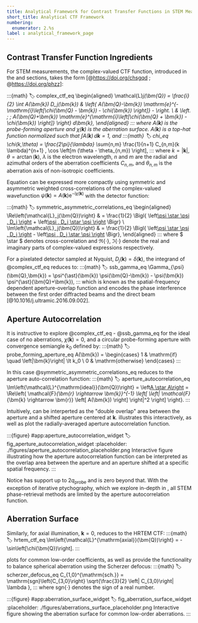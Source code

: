 ```yaml
---
title: Analytical Framework for Contrast Transfer Functions in STEM Measurements
short_title: Analytical CTF Framework
numbering:
  enumerator: 2.%s
label : analytical_framework_page
---
```


## Contrast Transfer Function Ingredients

For STEM measurements, the complex-valued CTF function, introduced in the [](stem_image_formation) and [](stem_ctf) sections, takes the form [@https://doi.org/chsgqd ; @https://doi.org/phzz]:

:::{math}
:label: complex_ctf_eq
\begin{aligned}
\mathcal{L}_j(\bm{Q}) = \frac{i}{2} \int A(\bm{k}) D_j(\bm{k}) & \left\{ A(\bm{Q}-\bm{k}) \mathrm{e}^{-\mathrm{i}\left[\chi(\bm{Q} - \bm{k}) - \chi(\bm{k}) \right]} - \right. \\
& \left.  \; \; A(\bm{Q}+\bm{k}) \mathrm{e}^{\mathrm{i}\left[\chi(\bm{Q} + \bm{k}) - \chi(\bm{k}) \right]} \right\} d\bm{k},
\end{aligned}
:::
where $A(\bm{k})$ is the probe-forming aperture and $\chi(\bm{k})$ is the aberration surface.
$A(\bm{k})$ is a top-hat function normalized such that $\int A(\bm{k})\, d\bm{k} = 1$, and
:::{math}
:label: chi_eq
\chi(k,\theta) = \frac{2\pi}{\lambda} \sum_{n,m} \frac{1}{n+1} C_{n,m}(k \lambda)^{n+1} \, \cos \left[m (\theta - \theta_{n,m}) \right],
:::
where $k=\left| \bm{k}\right|$, $\theta = \arctan(\bm{k})$, $\lambda$ is the electron wavelength, $n$ and $m$ are the radial and azimuthal orders of the aberration coefficients $C_{n,m}$, and $\theta_{n,m}$ is the aberration axis of non-isotropic coefficients.

Equation [](#complex_ctf_eq) can be expressed more compactly using symmetric and asymmetric weighted cross-correlations of the complex-valued wavefunction $\psi(\bm{k}) = A(\bm{k})\mathrm{e}^{-\mathrm{i} \chi(\bm{k})}$ with the detector function:

:::{math}
:label: symmetric_asymmetric_correlations_eq
\begin{aligned}
\Re\left\{\mathcal{L}_j(\bm{Q})\right\} & = \frac{1}{2} \Bigl\{ \left[\psi \star \psi \, D_j \right](\bm{Q}) + \left[\psi \, D_j \star \psi \right](\bm{Q}) \Bigr\} \\
\Im\left\{\mathcal{L}_j(\bm{Q})\right\} & = \frac{1}{2} \Bigl\{ \left[\psi \star \psi \, D_j \right](\bm{Q}) - \left[\psi \, D_j \star \psi \right](\bm{Q}) \Bigr\},
\end{aligned}
:::
where $ \star $ denotes cross-correlation and $\Re\left\{\cdot\right\}$, $\Im\left\{\cdot\right\}$ denote the real and imaginary parts of complex-valued expressions respectively.

For a pixelated detector sampled at Nyquist, $D_j(\bm{k}) = \delta(\bm{k})$, the integrand of @complex_ctf_eq reduces to:
:::{math}
:label: ssb_gamma_eq
\Gamma_{\psi}(\bm{Q},\bm{k}) =  \psi^{\ast}(\bm{k}) \psi(\bm{Q}-\bm{k}) - \psi(\bm{k}) \psi^{\ast}(\bm{Q}+\bm{k}),
:::
which is known as the spatial-frequency dependent aperture-overlap function and encodes the phase interference between the first order diffracted beams and the direct beam [@10.1016/j.ultramic.2016.09.002].

## Aperture Autocorrelation

It is instructive to explore @complex_ctf_eq - @ssb_gamma_eq for the ideal case of no aberrations, $\chi(\bm{k})=0$, and a circular probe-forming aperture with convergence semiangle $k_0$ defined by:
:::{math}
:label: probe_forming_aperture_eq
A(\bm{k}) = \begin{cases}
1 & \mathrm{if} \quad \left|\bm{k}\right| \lt k_0 \\
0 & \mathrm{otherwise}
\end{cases}
:::

In this case @symmetric_asymmetric_correlations_eq reduces to the aperture auto-correlation function:
:::{math}
:label: aperture_autocorrelation_eq
\Im\left\{\mathcal{L}^{\mathrm{ideal}}(\bm{Q})\right\} = \left[A \star A\right](\bm{k})  =  \Re\left\{
  \mathcal{F}_{\bm{r} \rightarrow \bm{k}}^{-1} \left[ \left| \mathcal{F}_{\bm{k} \rightarrow \bm{r}} \left[ A(\bm{k}) \right] \right|^2 \right]
  \right\}.
:::

Intuitively, [](#aperture_autocorrelation_eq) can be interperted as the "double overlap" area between the aperture and a shifted aperture centered at $\bm{k}$.
[](#fig_aperture_autocorrelation_widget) illustrates this interactively, as well as plot the radially-averaged aperture autocorrelation function.

:::{figure} #app:aperture_autocorrelation_widget
:label: fig_aperture_autocorrelation_widget
:placeholder: ./figures/aperture_autocorrelation_placeholder.png
Interactive figure illustrating how the aperture autocorrelation function can be interpreted as the overlap area between the aperture and an aperture shifted at a specific spatial frequency.
:::

Notice [](#aperture_autocorrelation_eq) has support up to $2 q_{\mathrm{probe}}$ and is zero beyond that.
With the exception of iterative ptychography, which we explore in-depth in [](pixelated_ptycho_page), all STEM phase-retrieval methods are limited by the aperture autocorrelation function.

## Aberration Surface

Similarly, for axial illumination, $\bm{k} = 0$, [](#complex_ctf_eq) reduces to the HRTEM CTF:
:::{math}
:label: hrtem_ctf_eq
\Im\left\{\mathcal{L}^{\mathrm{axial}}(\bm{Q})\right\} = -\sin\left[\chi(\bm{Q})\right].
:::

[](#fig_aberration_surface_widget) plots [](#hrtem_ctf_eq) for common low-order coefficients, as well as provide the functionality to balance spherical aberration using the Scherzer defocus:
:::{math}
:label: scherzer_defocus_eq
C_{1,0}^{\mathrm{sch.}} = \mathrm{sgn}\left\{C_{3,0}\right\} \sqrt{\frac{3}{2} \left| C_{3,0}\right| \lambda },
:::
where $\mathrm{sgn}\left\{\cdot\right\}$ denotes the sign of a real number.

:::{figure} #app:aberration_surface_widget
:label: fig_aberration_surface_widget
:placeholder: ./figures/aberrations_surface_placeholder.png
Interactive figure showing the aberration surface for common low-order aberrations.
:::
